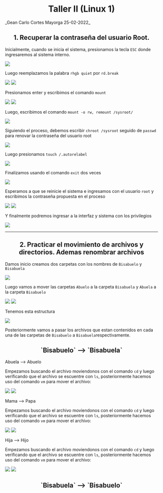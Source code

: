 <h1 align="center">Taller II (Linux 1)</h1>
_Gean Carlo Cortes Mayorga 25-02-2022_

<h2 align="center"> 1. Recuperar la contraseña del usuario Root.</h2>

Inicialmente, cuando se inicia el sistema, presionamos la tecla `ESC` donde ingresaremos al sistema interno.

<img src="./img/punto1/1.png"/>

Luego reemplazamos la palabra `rhgb quiet` por `rd.break`

<img src="./img/punto1/2.png"/>
<img src="./img/punto1/3.png"/>

Presionamos enter y escribimos el comando `mount`

<img src="./img/punto1/4.png"/>
<img src="./img/punto1/5.png"/>

Luego, escribimos el comando `mount -o rw, remount /sysroot/`

<img src="./img/punto1/6.png"/>

Siguiendo el proceso, debemos escribir `chroot /sysroot` seguido de `passwd` para renovar la contraseña del usuario root

<img src="./img/punto1/7.png"/>

Luego presionamos `touch /.autorelabel`

<img src="./img/punto1/8.png"/>

Finalizamos usando el comando `exit` dos veces

<img src="./img/punto1/9.png"/>

Esperamos a que se reinicie el sistema e ingresamos con el usuario `root` y escribimos la contraseña propuesta en el proceso

<img src="./img/punto1/10.png"/>
<img src="./img/punto1/11.png"/>

Y finalmente podremos ingresar a la interfaz y sistema con los privilegios

<img src="./img/punto1/12.png"/>

---------------------------------------------------------------------------------------------------------------------------------------------------------------------------------------

<h2 align="center">2. Practicar el movimiento de archivos y directorios. Ademas renombrar archivos</h2>

Damos inicio creamos dos carpetas con los nombres de `Bisabuelo` y `Bisabuela`

<img src="./img/punto2/1.png"/>

Luego vamos a mover las carpetas `Abuelo`  a la carpeta `Bisabuela` y `Abuela` a la carpeta `Bisabuelo` 

<img src="./img/punto2/2.png"/>
<img src="./img/punto2/3.png"/>

Tenemos esta estructura

<img src="./img/punto2/tree1.png"/>

Posteriormente vamos a pasar los archivos que estan contenidos en cada una de las carpetas de `Bisabuelo` a `Bisabuela`respectivamente.

<h2 align="center"> `Bisabuelo` --> `Bisabuela` </h2>

Abuela --> Abuelo

Empezamos buscando el archivo moviendonos con el comando `cd` y luego verificando que el archivo se escuentre con `ls`, posteriormente hacemos uso del comando `vm` para mover el archivo: 

<img src="./img/punto2/4.png"/>
<img src="./img/punto2/5.png"/>

Mama --> Papa

Empezamos buscando el archivo moviendonos con el comando `cd` y luego verificando que el archivo se escuentre con `ls`, posteriormente hacemos uso del comando `vm` para mover el archivo: 

<img src="./img/punto2/6.png"/>
<img src="./img/punto2/7.png"/>

Hija --> Hijo

Empezamos buscando el archivo moviendonos con el comando `cd` y luego verificando que el archivo se escuentre con `ls`, posteriormente hacemos uso del comando `vm` para mover el archivo: 

<img src="./img/punto2/8.png"/>
<img src="./img/punto2/9.png"/>

<h2 align="center"> `Bisabuela` --> `Bisabuelo` </h2>
